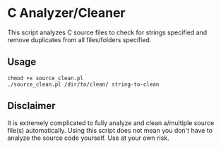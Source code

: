 C Analyzer/Cleaner
=============

This script analyzes C source files to check for strings specified and remove duplicates from all files/folders specified.

Usage
-----

```shell
chmod +x source_clean.pl
./source_clean.pl /dir/to/clean/ string-to-clean
```

Disclaimer
----------

It is extremely complicated to fully analyze and clean a/multiple source file(s) automatically. Using this script does not mean you don't have to analyze the source code yourself. Use at your own risk.
